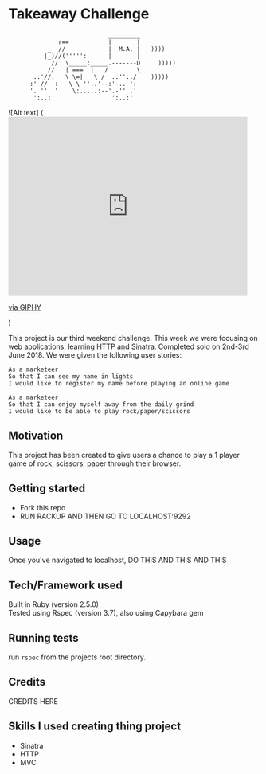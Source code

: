 Takeaway Challenge
==================
```
                            _________
              r==           |       |
           _  //            |  M.A. |   ))))
          |_)//(''''':      |       |
            //  \_____:_____.-------D     )))))
           //   | ===  |   /        \
       .:'//.   \ \=|   \ /  .:'':./    )))))
      :' // ':   \ \ ''..'--:'-.. ':
      '. '' .'    \:.....:--'.-'' .'
       ':..:'                ':..:'

 ```

 ![Alt text] (<iframe src="https://giphy.com/embed/E7ClVqqCl8bVS" width="480" height="360" frameBorder="0" class="giphy-embed" allowFullScreen></iframe><p><a href="https://giphy.com/gifs/funny-friends-E7ClVqqCl8bVS">via GIPHY</a></p>)


This project is our third weekend challenge. This week we were focusing on web applications, learning HTTP and Sinatra. Completed solo on 2nd-3rd June 2018. We were given the following user stories:

```
As a marketeer
So that I can see my name in lights
I would like to register my name before playing an online game
```
```
As a marketeer
So that I can enjoy myself away from the daily grind
I would like to be able to play rock/paper/scissors
```

## Motivation

This project has been created to give users a chance to play a 1 player game of rock, scissors, paper through their browser.

## Getting started

* Fork this repo
* RUN RACKUP AND THEN GO TO LOCALHOST:9292

## Usage

Once you've navigated to localhost, DO THIS AND THIS AND THIS


## Tech/Framework used

Built in Ruby (version 2.5.0)<br />
Tested using Rspec (version 3.7), also using Capybara gem

## Running tests

run `rspec` from the projects root directory.

## Credits

CREDITS HERE

## Skills I used creating thing project

* Sinatra
* HTTP
* MVC
